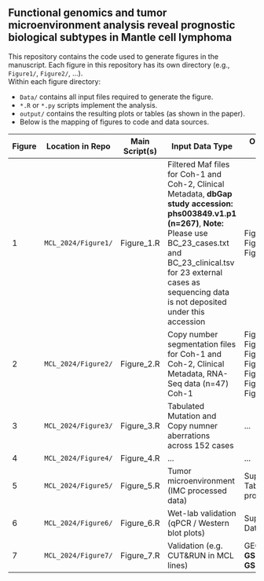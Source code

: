 ## Functional genomics and tumor microenvironment analysis reveal prognostic biological subtypes in Mantle cell lymphoma

This repository contains the code used to generate figures in the manuscript. Each figure in this repository has its own directory (e.g., `Figure1/`, `Figure2/`, …).  
Within each figure directory:  
- `Data/` contains all input files required to generate the figure.  
- `*.R` or `*.py` scripts implement the analysis.  
- `output/` contains the resulting plots or tables (as shown in the paper).
- Below is the mapping of figures to code and data sources.

| Figure | Location in Repo | Main Script(s) | Input Data Type | Output Data Type |
|--------|-----------------|----------------|------------|--------|
| 1 | `MCL_2024/Figure1/` | Figure_1.R | Filtered Maf files for Coh-1 and Coh-2, Clinical Metadata, **dbGap study accession: phs003849.v1.p1 (n=267)**, **Note:** Please use BC_23_cases.txt and BC_23_clinical.tsv for 23 external cases as sequencing data is not deposited under this accession| Fig_1a.pdf, Fig_1b.pdf, Fig_1c.pdf
| 2 | `MCL_2024/Figure2/` | Figure_2.R | Copy number segmentation files for Coh-1 and Coh-2, Clinical Metadata, RNA-Seq data (n=47) Coh-1 | Fig_2a.pdf, Fig_2b.pdf, Fig_2c.pdf, Fig_2d.pdf, Fig_2e.pdf, Fig_2f.pdf, Fig_2g.pdf|
| 3 | `MCL_2024/Figure3/` | Figure_3.R | Tabulated Mutation and Copy numner aberrations across 152 cases | ... |
| 4 | `MCL_2024/Figure4/` | Figure_4.R | ... | ... |
| 5 | `MCL_2024/Figure5/` | Figure_5.R | Tumor microenvironment (IMC processed data) | Supplementary Tables / processed IMC | `Figure5/output/Figure5.pdf` |
| 6 | `MCL_2024/Figure6/` | Figure_6.R | Wet-lab validation (qPCR / Western blot plots) | Supplementary Data | `Figure6/output/Figure6.pdf` |
| 7 | `MCL_2024/Figure7/` | Figure_7.R | Validation (e.g. CUT&RUN in MCL lines) | GEO **GSE271594**, **GSE271503** | `Figure7/output/Figure7.pdf` |
